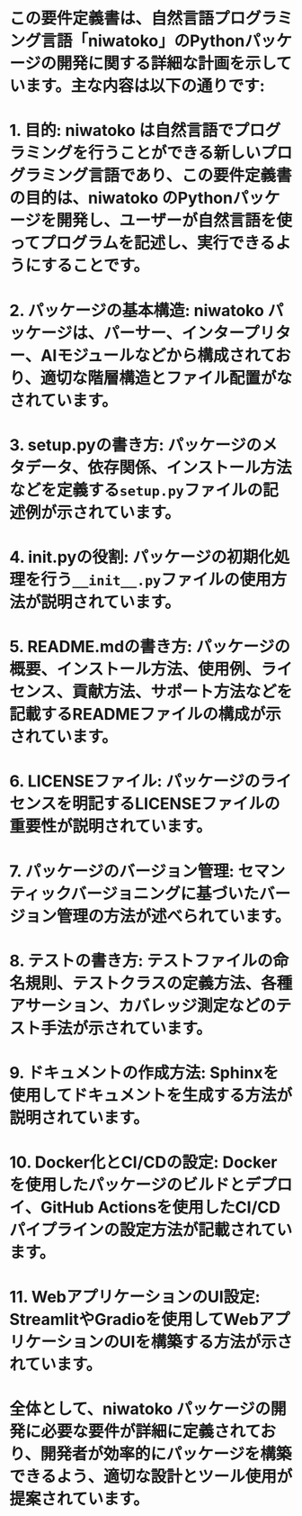 # この要件定義書は、自然言語プログラミング言語「niwatoko」のPythonパッケージの開発に関する詳細な計画を示しています。主な内容は以下の通りです:
# 
# 1. **目的**: niwatoko は自然言語でプログラミングを行うことができる新しいプログラミング言語であり、この要件定義書の目的は、niwatoko のPythonパッケージを開発し、ユーザーが自然言語を使ってプログラムを記述し、実行できるようにすることです。
# 
# 2. **パッケージの基本構造**: niwatoko パッケージは、パーサー、インタープリター、AIモジュールなどから構成されており、適切な階層構造とファイル配置がなされています。
# 
# 3. **setup.pyの書き方**: パッケージのメタデータ、依存関係、インストール方法などを定義する`setup.py`ファイルの記述例が示されています。
# 
# 4. **__init__.pyの役割**: パッケージの初期化処理を行う`__init__.py`ファイルの使用方法が説明されています。
# 
# 5. **README.mdの書き方**: パッケージの概要、インストール方法、使用例、ライセンス、貢献方法、サポート方法などを記載するREADMEファイルの構成が示されています。
# 
# 6. **LICENSEファイル**: パッケージのライセンスを明記するLICENSEファイルの重要性が説明されています。
# 
# 7. **パッケージのバージョン管理**: セマンティックバージョニングに基づいたバージョン管理の方法が述べられています。
# 
# 8. **テストの書き方**: テストファイルの命名規則、テストクラスの定義方法、各種アサーション、カバレッジ測定などのテスト手法が示されています。
# 
# 9. **ドキュメントの作成方法**: Sphinxを使用してドキュメントを生成する方法が説明されています。
# 
# 10. **Docker化とCI/CDの設定**: Dockerを使用したパッケージのビルドとデプロイ、GitHub Actionsを使用したCI/CDパイプラインの設定方法が記載されています。
# 
# 11. **WebアプリケーションのUI設定**: StreamlitやGradioを使用してWebアプリケーションのUIを構築する方法が示されています。
# 
# 全体として、niwatoko パッケージの開発に必要な要件が詳細に定義されており、開発者が効率的にパッケージを構築できるよう、適切な設計とツール使用が提案されています。